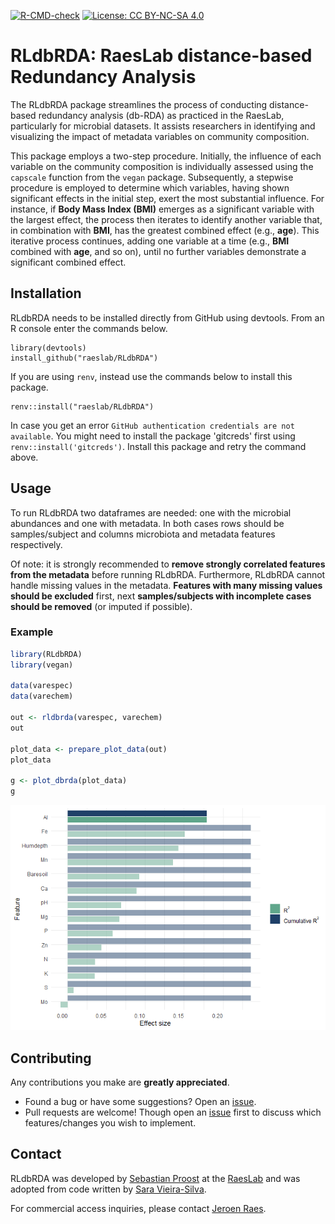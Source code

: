 <!-- badges: start -->
[![R-CMD-check](https://github.com/raeslab/RLdbRDA/actions/workflows/R-CMD-check.yaml/badge.svg)](https://github.com/raeslab/RLdbRDA/actions/workflows/R-CMD-check.yaml) [![License: CC BY-NC-SA 4.0](https://img.shields.io/badge/License-CC%20BY--NC--SA%204.0-lightgrey.svg)](https://creativecommons.org/licenses/by-nc-sa/4.0/)
<!-- badges: end -->

# RLdbRDA: RaesLab distance-based Redundancy Analysis

The RLdbRDA package streamlines the process of conducting distance-based redundancy analysis (db-RDA) as practiced in the RaesLab, particularly for microbial datasets. It assists researchers in identifying and visualizing the impact of metadata variables on community composition.

This package employs a two-step procedure. Initially, the influence of each variable on the community composition is individually assessed using the `capscale` function from the `vegan` package. Subsequently, a stepwise procedure is employed to determine which variables, having shown significant effects in the initial step, exert the most substantial influence. For instance, if **Body Mass Index (BMI)** emerges as a significant variable with the largest effect, the process then iterates to identify another variable that, in combination with **BMI**, has the greatest combined effect (e.g., **age**). This iterative process continues, adding one variable at a time (e.g., **BMI** combined with **age**, and so on), until no further variables demonstrate a significant combined effect.


## Installation


RLdbRDA needs to be installed directly from GitHub using devtools. From an R console enter the commands below.


```commandline
library(devtools)
install_github("raeslab/RLdbRDA")
```

If you are using ```renv```, instead use the commands below to install this package.

```commandline
renv::install("raeslab/RLdbRDA")
```
In case you get an error `GitHub authentication credentials are not available`. You might need to install the package 'gitcreds' first using ```renv::install('gitcreds')```. Install this package and retry the command above.

## Usage

To run RLdbRDA two dataframes are needed: one with the microbial abundances and one with metadata. In both cases rows should be samples/subject and columns microbiota and metadata features respectively. 

Of note: it is strongly recommended to **remove strongly correlated features from the metadata** before running RLdbRDA. Furthermore, RLdbRDA cannot handle missing values in the metadata. **Features with many missing values should be excluded** first, next **samples/subjects with incomplete cases should be removed** (or imputed if possible).

### Example

```R
library(RLdbRDA)
library(vegan)

data(varespec)
data(varechem)

out <- rldbrda(varespec, varechem)
out

plot_data <- prepare_plot_data(out)
plot_data

g <- plot_dbrda(plot_data)
g
```

![bar plot showing the single and cumulative effect of various features on the varespec dataset included in vegan](./docs/img/rldbrda_example_output.png)

## Contributing

Any contributions you make are **greatly appreciated**.

  * Found a bug or have some suggestions? Open an [issue](https://github.com/raeslab/RLdbRDA/issues).
  * Pull requests are welcome! Though open an [issue](https://github.com/raeslab/RLdbRDA/issues) first to discuss which features/changes you wish to implement.

## Contact

RLdbRDA was developed by [Sebastian Proost](https://sebastian.proost.science/) at the [RaesLab](https://raeslab.sites.vib.be/en) and was adopted from code written by [Sara Vieira-Silva](https://saravsilva.github.io/).

For commercial access inquiries, please contact [Jeroen Raes](mailto:jeroen.raes@kuleuven.vib.be).

